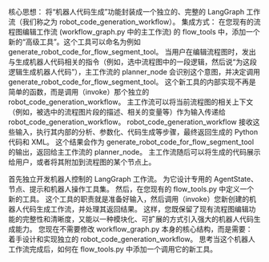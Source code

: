 核心思想： 将“机器人代码生成”功能封装成一个独立的、完整的 LangGraph 工作流（我们称之为 robot_code_generation_workflow）。
集成方式：
在您现有的流程图编辑工作流 (workflow_graph.py 中的主工作流) 的 flow_tools 中，添加一个新的“高级工具”。这个工具可以命名为例如 generate_robot_code_for_flow_segment_tool。
当用户在编辑流程图时，发出与生成机器人代码相关的指令（例如，选中流程图中的一段逻辑，然后说“为这段逻辑生成机器人代码”），主工作流的 planner_node 会识别这个意图，并决定调用 generate_robot_code_for_flow_segment_tool。
这个新工具的内部实现不再是简单的函数，而是调用（invoke）那个独立的 robot_code_generation_workflow。
主工作流可以将当前流程图的相关上下文（例如，被选中的流程图片段的描述、相关的变量等）作为输入传递给 robot_code_generation_workflow。
robot_code_generation_workflow 接收这些输入，执行其内部的分析、参数化、代码生成等步骤，最终返回生成的 Python 代码和 XML。
这个结果会作为 generate_robot_code_for_flow_segment_tool 的输出，返回给主工作流的 planner_node。
主工作流随后可以将生成的代码展示给用户，或者将其附加到流程图的某个节点上。

首先独立开发机器人控制的 LangGraph 工作流。 为它设计专用的 AgentState、节点、提示和机器人操作工具集。
然后，在您现有的 flow_tools.py 中定义一个新的工具。 这个工具的职责就是准备好输入，然后调用（invoke）您新创建的机器人代码生成工作流，并处理其返回结果。
这样，您既保留了现有流程图编辑功能的完整性和清晰度，又能以一种模块化、可扩展的方式引入强大的机器人代码生成能力。
您现在不需要修改 workflow_graph.py 本身的核心结构，而是需要：
着手设计和实现独立的 robot_code_generation_workflow。
思考当这个机器人工作流完成后，如何在 flow_tools.py 中添加一个调用它的新工具。
